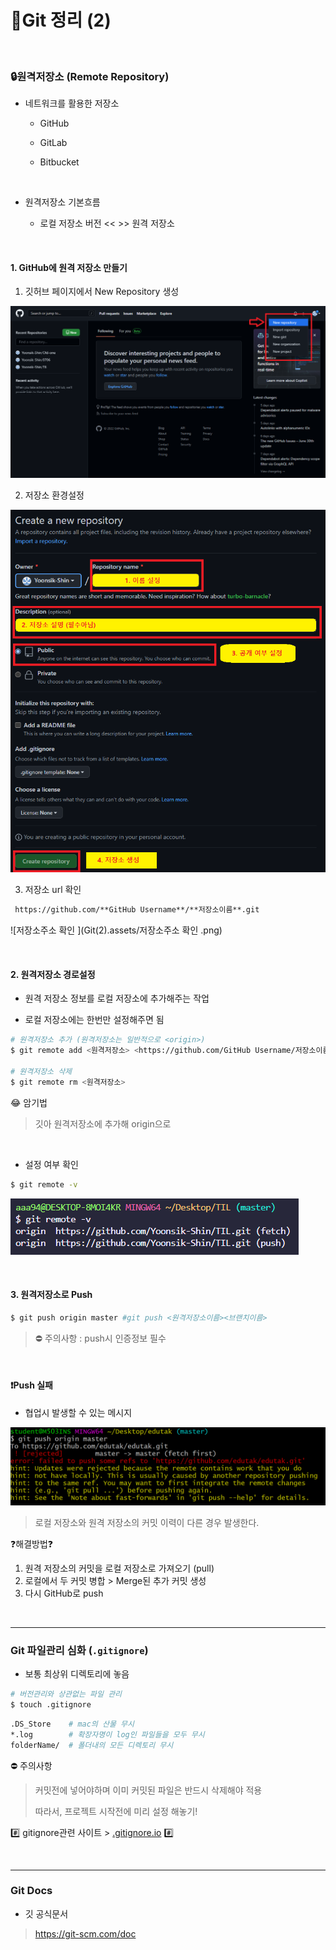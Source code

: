 # 👻Git 정리 (2)

​    

### 🔒원격저장소 (Remote Repository) 

- 네트워크를 활용한 저장소 

  - GitHub

  - GitLab

  - Bitbucket


​    

- 원격저장소 기본흐름

  - 로컬 저장소 버전 <<  >> 원격 저장소


​    

#### 1. GitHub에 원격 저장소 만들기

1.  깃허브 페이지에서 New Repository 생성

![New_Repository](Git(2).assets/New_Repository.png)

2. 저장소 환경설정

![저장소설정](Git(2).assets/저장소설정.png)

3. 저장소 url 확인

```markdown
 https://github.com/**GitHub Username**/**저장소이름**.git
```

![저장소주소 확인 ](Git(2).assets/저장소주소 확인 .png)

​    

#### 2. 원격저장소 경로설정

- 원격 저장소 정보를 로컬 저장소에 추가해주는 작업

- 로컬 저장소에는 한번만 설정해주면 됨

```bash	
# 원격저장소 추가 (원격저장소는 일반적으로 <origin>)
$ git remote add <원격저장소> <https://github.com/GitHub Username/저장소이름.git>

# 원격저장소 삭제
$ git remote rm <원격저장소>
```

😂 암기법

> 깃아 원격저장소에 추가해 origin으로

​    

- 설정 여부 확인

```bash
$ git remote -v 
```

![image-20220706170726474](Git(2).assets/image-20220706170726474.png)

​    

#### 3. 원격저장소로 Push

```bash	
$ git push origin master #git push <원격저장소이름><브랜치이름>
```

>  ⛔ 주의사항 : push시 인증정보 필수

​    

#### ❗Push 실패

- 협업시 발생할 수 있는 메시지

![image-20220706234428112](Git(2).assets/image-20220706234428112.png)

> 로컬 저장소와 원격 저장소의 커밋 이력이 다른 경우 발생한다.

❓해결방법❓

1. 원격 저장소의 커밋을 로컬 저장소로 가져오기 (pull)
2. 로컬에서 두 커밋 병합 > Merge된 추가 커밋 생성
3. 다시 GitHub로 push

​    

---

### Git 파일관리 심화 (`.gitignore`)

- 보통 최상위 디렉토리에 놓음

```bash
# 버전관리와 상관없는 파일 관리
$ touch .gitignore
```

```bash
.DS_Store    # mac의 산물 무시
*.log        # 확장자명이 log인 파일들을 모두 무시
folderName/  # 폴더내의 모든 디렉토리 무시
```



⛔ 주의사항

> 커밋전에 넣어야하며 이미 커밋된 파일은 반드시 삭제해야 적용
>
> 따라서, 프로젝트 시작전에 미리 설정 해놓기!

#️⃣ gitignore관련 사이트 > [.gitignore.io](https://www.toptal.com/developers/gitignore/) #️⃣

​    

---

### Git Docs

- 깃 공식문서

> https://git-scm.com/doc

